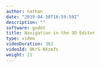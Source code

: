 ```yaml
---
author: nathan
date: "2019-04-30T16:59:59Z"
description: ""
software: godot
title: Navigation in the 3D Editor
type: video
videoDuration: 382
videoId: 0Kr5-NXzmfs
weight: 21
---
```


